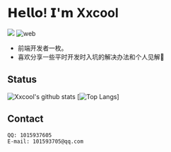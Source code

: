 # 𝗛𝗲𝗹𝗹𝗼! 𝗜'𝗺 Xxcool
[![](https://img.shields.io/badge/-@Xxcool-%23181717?style=flat-square&logo=github)](https://github.com/Xxcool)
![web](https://img.shields.io/badge/-web-%232c3e50?style=flat-square&logo=WEB)

- 前端开发者一枚。
- 喜欢分享一些平时开发时入坑的解决办法和个人见解🧐

## Status

![Xxcool's github stats](https://github-readme-stats.vercel.app/api?username=Xxcool&show_icons=true&theme=algolia&title_color=fff&icon_color=79ff97&text_color=9f9f9f&bg_color=151515)
[![Top Langs](https://github-readme-stats.vercel.app/api/top-langs/?username=Xxcool&layout=compact)]

## Contact

	QQ: 1015937605
	E-mail: 101593705@qq.com

